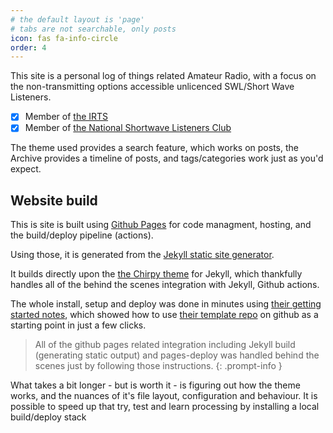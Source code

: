 ```yaml
---
# the default layout is 'page'
# tabs are not searchable, only posts
icon: fas fa-info-circle
order: 4
---
```


This site is a personal log of things related Amateur Radio, with a focus on the non-transmitting options accessible unlicenced SWL/Short Wave Listeners.

- [x] Member of [the IRTS](https://irts.ie)
- [x] Member of [the National Shortwave Listeners Club](https://swl.ie)

The theme used provides a search feature, which works on posts, the Archive provides a timeline of posts, and tags/categories work just as you'd expect.

## Website build

This is site is built using [Github Pages](https://pages.github.com/) for code managment, hosting, and the build/deploy pipeline (actions). 

Using those, it is generated from the [Jekyll static site generator](https://jekyllrb.com).

It builds directly upon the [the Chirpy theme](https://github.com/cotes2020/jekyll-theme-chirpy?tab=readme-ov-file#chirpy-jekyll-theme) for Jekyll, which thankfully handles all of the behind the scenes integration with Jekyll, Github actions.

The whole install, setup and deploy was done in minutes using [their getting started notes](https://chirpy.cotes.page/posts/getting-started/#option-1-using-the-starter-recommended), which showed how to use [their template repo](https://github.com/cotes2020/chirpy-starter) on github as a starting point in just a few clicks.

> All of the github pages related integration including Jekyll build (generating static output) and pages-deploy was handled behind the scenes just by following those instructions.
{: .prompt-info }

What takes a bit longer - but is worth it - is figuring out how the theme works, and the nuances of it's file layout, configuration and behaviour. It is possible  to speed up that try, test and learn processing by installing a local build/deploy stack 